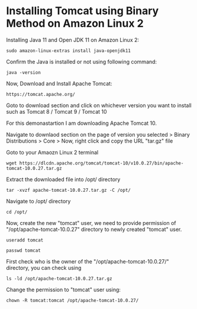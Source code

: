 # Installing Tomcat using Binary Method on Amazon Linux 2

Installing Java 11 and Open JDK 11 on Amazon Linux 2:

```t
sudo amazon-linux-extras install java-openjdk11
```
Confirm the Java is installed or not using following command:

```t
java -version
```

Now, Download and Install Apache Tomcat:

```t
https://tomcat.apache.org/
```

Goto to download section and click on whichever version you want to install such as Tomcat 8 / Tomcat 9 / Tomcat 10

For this demonastartion I am downloading Apache Tomcat 10.

Navigate to downlaod section on the page of version you selected > Binary Distributions > Core >  Now, right click and copy the URL "tar.gz" file

Goto to your Amaozn Linux 2 terminal 

```t
wget https://dlcdn.apache.org/tomcat/tomcat-10/v10.0.27/bin/apache-tomcat-10.0.27.tar.gz
```

Extract the downloaded file into /opt/ directory

```t
tar -xvzf apache-tomcat-10.0.27.tar.gz -C /opt/
```

Navigate to /opt/ directory

```t
cd /opt/
```

Now, create the new "tomcat" user, we need to provide permission of "/opt/apache-tomcat-10.0.27" directory to newly created "tomcat" user.

```t
useradd tomcat
```

```t
passwd tomcat
```

First check who is the owner of the "/opt/apache-tomcat-10.0.27/" directory, you can check using

```t
ls -ld /opt/apache-tomcat-10.0.27.tar.gz
```

Change the permission to "tomcat" user using:

```t
chown -R tomcat:tomcat /opt/apache-tomcat-10.0.27/
```
